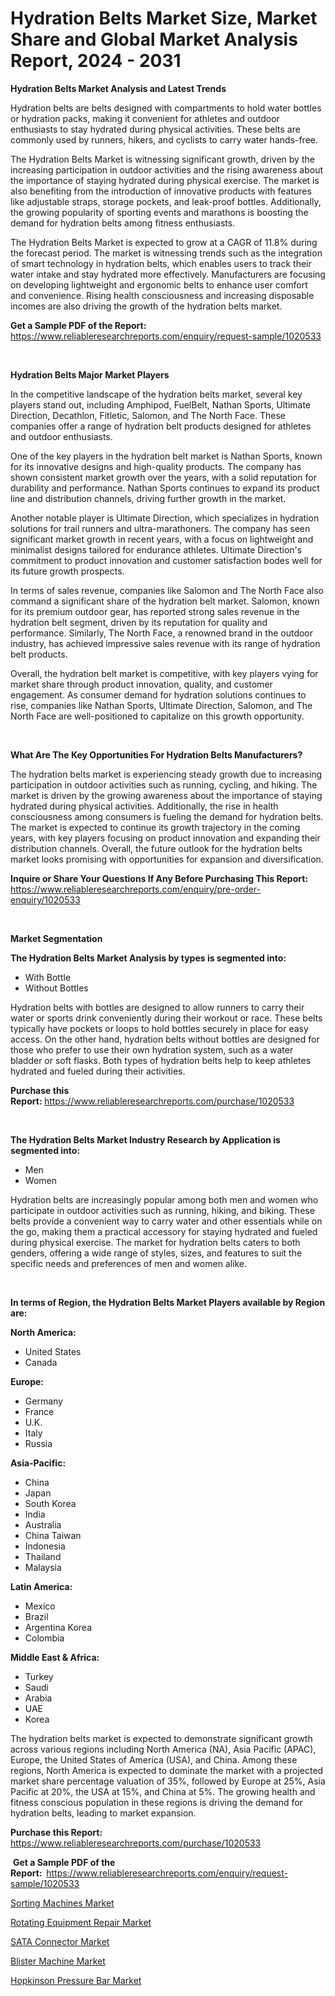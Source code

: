 <p><h1>Hydration Belts Market Size, Market Share and Global Market Analysis Report, 2024 - 2031</h1></p><p><strong>Hydration Belts Market Analysis and Latest Trends</strong></p>
<p><p>Hydration belts are belts designed with compartments to hold water bottles or hydration packs, making it convenient for athletes and outdoor enthusiasts to stay hydrated during physical activities. These belts are commonly used by runners, hikers, and cyclists to carry water hands-free.</p><p>The Hydration Belts Market is witnessing significant growth, driven by the increasing participation in outdoor activities and the rising awareness about the importance of staying hydrated during physical exercise. The market is also benefiting from the introduction of innovative products with features like adjustable straps, storage pockets, and leak-proof bottles. Additionally, the growing popularity of sporting events and marathons is boosting the demand for hydration belts among fitness enthusiasts.</p><p>The Hydration Belts Market is expected to grow at a CAGR of 11.8% during the forecast period. The market is witnessing trends such as the integration of smart technology in hydration belts, which enables users to track their water intake and stay hydrated more effectively. Manufacturers are focusing on developing lightweight and ergonomic belts to enhance user comfort and convenience. Rising health consciousness and increasing disposable incomes are also driving the growth of the hydration belts market.</p></p>
<p><strong>Get a Sample PDF of the Report:&nbsp;</strong> <a href="https://www.reliableresearchreports.com/enquiry/request-sample/1020533">https://www.reliableresearchreports.com/enquiry/request-sample/1020533</a></p>
<p>&nbsp;</p>
<p><strong>Hydration Belts Major Market Players</strong></p>
<p><p>In the competitive landscape of the hydration belts market, several key players stand out, including Amphipod, FuelBelt, Nathan Sports, Ultimate Direction, Decathlon, Fitletic, Salomon, and The North Face. These companies offer a range of hydration belt products designed for athletes and outdoor enthusiasts.</p><p>One of the key players in the hydration belt market is Nathan Sports, known for its innovative designs and high-quality products. The company has shown consistent market growth over the years, with a solid reputation for durability and performance. Nathan Sports continues to expand its product line and distribution channels, driving further growth in the market.</p><p>Another notable player is Ultimate Direction, which specializes in hydration solutions for trail runners and ultra-marathoners. The company has seen significant market growth in recent years, with a focus on lightweight and minimalist designs tailored for endurance athletes. Ultimate Direction's commitment to product innovation and customer satisfaction bodes well for its future growth prospects.</p><p>In terms of sales revenue, companies like Salomon and The North Face also command a significant share of the hydration belt market. Salomon, known for its premium outdoor gear, has reported strong sales revenue in the hydration belt segment, driven by its reputation for quality and performance. Similarly, The North Face, a renowned brand in the outdoor industry, has achieved impressive sales revenue with its range of hydration belt products.</p><p>Overall, the hydration belt market is competitive, with key players vying for market share through product innovation, quality, and customer engagement. As consumer demand for hydration solutions continues to rise, companies like Nathan Sports, Ultimate Direction, Salomon, and The North Face are well-positioned to capitalize on this growth opportunity.</p></p>
<p>&nbsp;</p>
<p><strong>What Are The Key Opportunities For Hydration Belts Manufacturers?</strong></p>
<p><p>The hydration belts market is experiencing steady growth due to increasing participation in outdoor activities such as running, cycling, and hiking. The market is driven by the growing awareness about the importance of staying hydrated during physical activities. Additionally, the rise in health consciousness among consumers is fueling the demand for hydration belts. The market is expected to continue its growth trajectory in the coming years, with key players focusing on product innovation and expanding their distribution channels. Overall, the future outlook for the hydration belts market looks promising with opportunities for expansion and diversification.</p></p>
<p><strong>Inquire or Share Your Questions If Any Before Purchasing This Report:</strong> <a href="https://www.reliableresearchreports.com/enquiry/pre-order-enquiry/1020533">https://www.reliableresearchreports.com/enquiry/pre-order-enquiry/1020533</a></p>
<p>&nbsp;</p>
<p><strong>Market Segmentation</strong></p>
<p><strong>The Hydration Belts Market Analysis by types is segmented into:</strong></p>
<p><ul><li>With Bottle</li><li>Without Bottles</li></ul></p>
<p><p>Hydration belts with bottles are designed to allow runners to carry their water or sports drink conveniently during their workout or race. These belts typically have pockets or loops to hold bottles securely in place for easy access. On the other hand, hydration belts without bottles are designed for those who prefer to use their own hydration system, such as a water bladder or soft flasks. Both types of hydration belts help to keep athletes hydrated and fueled during their activities.</p></p>
<p><strong>Purchase this Report:&nbsp;</strong><a href="https://www.reliableresearchreports.com/purchase/1020533">https://www.reliableresearchreports.com/purchase/1020533</a></p>
<p>&nbsp;</p>
<p><strong>The Hydration Belts Market Industry Research by Application is segmented into:</strong></p>
<p><ul><li>Men</li><li>Women</li></ul></p>
<p><p>Hydration belts are increasingly popular among both men and women who participate in outdoor activities such as running, hiking, and biking. These belts provide a convenient way to carry water and other essentials while on the go, making them a practical accessory for staying hydrated and fueled during physical exercise. The market for hydration belts caters to both genders, offering a wide range of styles, sizes, and features to suit the specific needs and preferences of men and women alike.</p></p>
<p>&nbsp;</p>
<p><strong>In terms of Region, the Hydration Belts Market Players available by Region are:</strong></p>
<p>
    <p> <strong> North America: </strong>
        <ul>
            <li>United States</li>
            <li>Canada</li>
        </ul>
        </p> 
    <p> <strong> Europe: </strong>
        <ul>
            <li>Germany</li>
            <li>France</li>
            <li>U.K.</li>
            <li>Italy</li>
            <li>Russia</li>
        </ul>
        </p> 
    <p> <strong> Asia-Pacific: </strong>
        <ul>
            <li>China</li>
            <li>Japan</li>
            <li>South Korea</li>
            <li>India</li>
            <li>Australia</li>
            <li>China Taiwan</li>
            <li>Indonesia</li>
            <li>Thailand</li>
            <li>Malaysia</li>
        </ul>
        </p> 
    <p> <strong> Latin America: </strong>
        <ul>
            <li>Mexico</li>
            <li>Brazil</li>
            <li>Argentina Korea</li>
            <li>Colombia</li>
        </ul>
        </p> 
    <p> <strong> Middle East & Africa: </strong>
        <ul>
            <li>Turkey</li>
            <li>Saudi</li>
            <li>Arabia</li>
            <li>UAE</li>
            <li>Korea</li>
        </ul>
    </p>
    </p>
<p><p>The hydration belts market is expected to demonstrate significant growth across various regions including North America (NA), Asia Pacific (APAC), Europe, the United States of America (USA), and China. Among these regions, North America is expected to dominate the market with a projected market share percentage valuation of 35%, followed by Europe at 25%, Asia Pacific at 20%, the USA at 15%, and China at 5%. The growing health and fitness conscious population in these regions is driving the demand for hydration belts, leading to market expansion.</p></p>
<p><strong>Purchase this Report: </strong><a href="https://www.reliableresearchreports.com/purchase/1020533">https://www.reliableresearchreports.com/purchase/1020533</a></p>
<p>&nbsp;<strong>Get a Sample PDF of the Report:&nbsp;&nbsp;</strong><a href="https://www.reliableresearchreports.com/enquiry/request-sample/1020533">https://www.reliableresearchreports.com/enquiry/request-sample/1020533</a></p>
<p><strong></strong></p>
<p><p><a href="https://medium.com/@simonepurdy/sorting-machines-market-furnishes-information-on-market-share-market-trends-and-market-growth-1905d096cf70">Sorting Machines Market</a></p><p><a href="https://medium.com/@simonepurdy/rotating-equipment-repair-market-insight-market-trends-growth-forecasted-from-2024-to-2031-2a533b7a2f87">Rotating Equipment Repair Market</a></p><p><a href="https://medium.com/@simonepurdy/sata-connector-market-size-and-market-trends-complete-industry-overview-2024-to-2031-aa63dfe56c08">SATA Connector Market</a></p><p><a href="https://medium.com/@simonepurdy/blister-machine-market-analysis-its-cagr-market-segmentation-and-global-industry-overview-1b7d63b6c3ef">Blister Machine Market</a></p><p><a href="https://medium.com/@simonepurdy/hopkinson-pressure-bar-market-exploring-market-share-market-trends-and-future-growth-4c8f4a6f76ac">Hopkinson Pressure Bar Market</a></p></p>